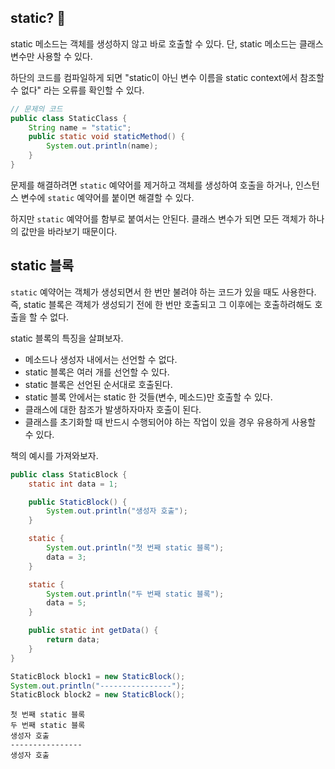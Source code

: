 ## static? 🤔

static 메소드는 객체를 생성하지 않고 바로 호출할 수 있다. 단, static 메소드는 클래스 변수만 사용할 수 있다.

하단의 코드를 컴파일하게 되면 "static이 아닌 변수 이름을 static context에서 참조할 수 없다" 라는 오류를 확인할 수 있다.

```java
// 문제의 코드
public class StaticClass {
    String name = "static";
    public static void staticMethod() {
        System.out.println(name);
    }
}
```

문제를 해결하려면 <code>static</code> 예약어를 제거하고 객체를 생성하여 호출을 하거나, 인스턴스 변수에 <code>static</code> 예약어를 붙이면 해결할 수 있다.

하지만 <code>static</code> 예약어를 함부로 붙여서는 안된다. 클래스 변수가 되면 모든 객체가 하나의 값만을 바라보기 때문이다.

## static 블록

<code>static</code> 예약어는 객체가 생성되면서 한 번만 불려야 하는 코드가 있을 때도 사용한다. 즉, static 블록은 객체가 생성되기 전에 한 번만 호출되고 그 이후에는 호출하려해도 호출을 할 수 없다. 

static 블록의 특징을 살펴보자.

- 메소드나 생성자 내에서는 선언할 수 없다.
- static 블록은 여러 개를 선언할 수 있다.
- static 블록은 선언된 순서대로 호출된다.
- static 블록 안에서는 static 한 것들(변수, 메소드)만 호출할 수 있다.
- 클래스에 대한 참조가 발생하자마자 호출이 된다.
- 클래스를 초기화할 때 반드시 수행되어야 하는 작업이 있을 경우 유용하게 사용할 수 있다.

책의 예시를 가져와보자.

```java
public class StaticBlock {
    static int data = 1;

    public StaticBlock() {
        System.out.println("생성자 호출");
    }

    static {
        System.out.println("첫 번째 static 블록");
        data = 3;
    }

    static {
        System.out.println("두 번째 static 블록");
        data = 5;
    }

    public static int getData() {
        return data;
    }
}
```

```java
StaticBlock block1 = new StaticBlock();
System.out.println("----------------");
StaticBlock block2 = new StaticBlock();
```

```
첫 번째 static 블록
두 번째 static 블록
생성자 호출
----------------
생성자 호출
```